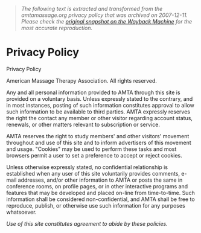 > *The following text is extracted and transformed from the amtamassage.org privacy policy that was archived on 2007-12-11. Please check the [original snapshot on the Wayback Machine](https://web.archive.org/web/20071211042112id_/http%3A//www.amtamassage.org/privacy.html) for the most accurate reproduction.*

# Privacy Policy

Privacy Policy

American Massage Therapy Association. All rights reserved.

Any and all personal information provided to AMTA through this site is provided on a voluntary basis. Unless expressly stated to the contrary, and in most instances, posting of such information constitutes approval to allow such information to be available to third parties. AMTA expressly reserves the right the contact any member or other visitor regarding account status, renewals, or other matters relevant to subscription or service.

AMTA reserves the right to study members' and other visitors' movement throughout and use of this site and to inform advertisers of this movement and usage. "Cookies" may be used to perform these tasks and most browsers permit a user to set a preference to accept or reject cookies.

Unless otherwise expressly stated, no confidential relationship is established when any user of this site voluntarily provides comments, e-mail addresses, and/or other information to AMTA or posts the same in conference rooms, on profile pages, or in other interactive programs and features that may be developed and placed on-line from time-to-time. Such information shall be considered non-confidential, and AMTA shall be free to reproduce, publish, or otherwise use such information for any purposes whatsoever. 

_Use of this site constitutes agreement to abide by these policies._
